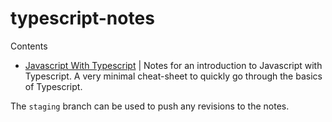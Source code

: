 # typescript-notes

Contents
- [Javascript With Typescript](javascript-with-typescript.md) | Notes for an introduction to Javascript with Typescript. A very minimal cheat-sheet to quickly go through the basics of Typescript.

The `staging` branch can be used to push any revisions to the notes.
